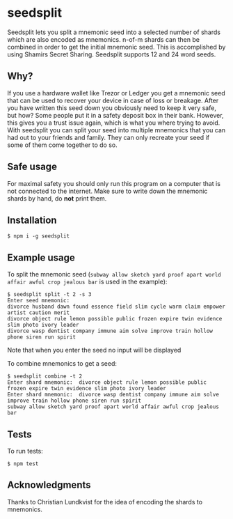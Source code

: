 # seedsplit
Seedsplit lets you split a mnemonic seed into a selected number of shards which are also encoded as mnemonics. n-of-m shards can then be combined in order to get the initial mnemonic seed. This is accomplished by using Shamirs Secret Sharing. Seedsplit supports 12 and 24 word seeds.

## Why?
If you use a hardware wallet like Trezor or Ledger you get a mnemonic seed that can be used to recover your device in case of loss or breakage. After you have written this seed down you obviously need to keep it very safe, but how? Some people put it in a safety deposit box in their bank. However, this gives you a trust issue again, which is what you where trying to avoid. With seedsplit you can split your seed into multiple mnemonics that you can had out to your friends and family. They can only recreate your seed if some of them come together to do so.

## Safe usage
For maximal safety you should only run this program on a computer that is not connected to the internet. Make sure to write down the mnemonic shards by hand, do **not** print them.

## Installation
```
$ npm i -g seedsplit
```

## Example usage
To split the mnemonic seed (`subway allow sketch yard proof apart world affair awful crop jealous bar` is used in the example):
```
$ seedsplit split -t 2 -s 3
Enter seed mnemonic:  
divorce husband dawn found essence field slim cycle warm claim empower artist caution merit
divorce object rule lemon possible public frozen expire twin evidence slim photo ivory leader
divorce wasp dentist company immune aim solve improve train hollow phone siren run spirit
```
Note that when you enter the seed no input will be displayed

To combine mnemonics to get a seed:
```
$ seedsplit combine -t 2
Enter shard mnemonic:  divorce object rule lemon possible public frozen expire twin evidence slim photo ivory leader
Enter shard mnemonic:  divorce wasp dentist company immune aim solve improve train hollow phone siren run spirit
subway allow sketch yard proof apart world affair awful crop jealous bar
```

## Tests
To run tests:
```
$ npm test
```

## Acknowledgments
Thanks to Christian Lundkvist for the idea of encoding the shards to mnemonics.
